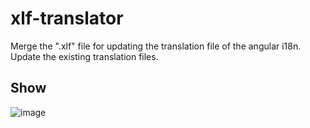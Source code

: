 # xlf-translator
Merge the ".xlf" file for updating the translation file of the angular i18n. Update the existing translation files.

## Show
![image](https://note.youdao.com/yws/api/personal/file/WEB2047fc0c969e5a21307ef8a3949f6045?method=download&shareKey=21843b71273aadd874ef1f126fcf9b7d)